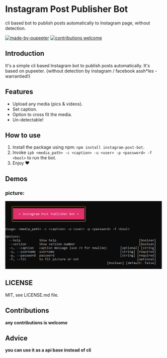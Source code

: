 # Instagram Post Publisher Bot
cli based bot to publish posts automatically to Instagram page, without detection.


[![made-by-pupeeter](https://img.shields.io/badge/Made%20By-pupeeter-green?style=for-the-badge)](https://github.com/puppeteer/puppeteer)
[![contributions welcome](https://img.shields.io/badge/contributions-welcome-red.svg?style=for-the-badge)](https://github.com/aKamrani/Instagram-post-bot)

## Introduction
It's a simple cli based Instagram bot to publish posts automatically.
It's based on pupeeter.
{without detection by instagram / facebook assh*les - warrantied!}

## Features
* Upload any media (pics & videos).
* Set caption.
* Option to cross fit the media.
* Un-detectable!

## How to use
1) Install the package using npm: `npm install instagram-post-bot`.
3) Invoke `ipb <media_path> -c <caption> -u <user> -p <password> -f <bool>` to run the bot.
4) Enjoy ❤

## Demos
### picture:
<img src="https://github.com/aKamrani/Instagram-post-bot/blob/main/images/help.png" width="600">

## LICENSE
MIT, see LICENSE.md file.

## Contributions
**any contributions is welcome**

## Advice
**you can use it as a api base instead of cli**
